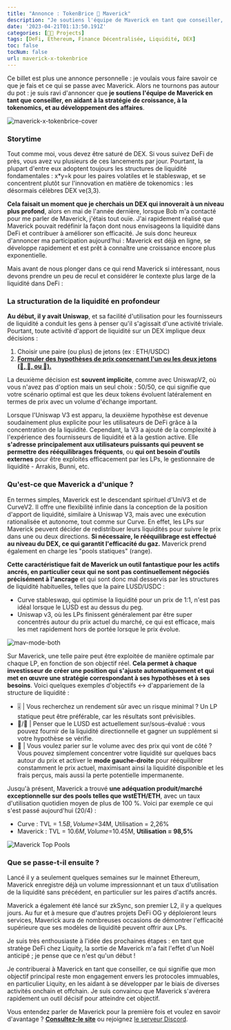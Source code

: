 ```yaml
---
title: "Annonce : TokenBrice 🤝 Maverick"
description: "Je soutiens l'équipe de Maverick en tant que conseiller, en l'aidant dans sa stratégie de croissance, la tokénomique et le networking."
date: '2023-04-21T01:13:50.191Z'
categories: [👩‍🔧 Projects]
tags: [DeFi, Ethereum, Finance Décentralisée, Liquidité, DEX]
toc: false
tocNum: false
url: maverick-x-tokenbrice
---
```


Ce billet est plus une annonce personnelle : je voulais vous faire savoir ce que je fais et ce qui se passe avec Maverick. Alors ne tournons pas autour du pot : je suis ravi d'annoncer que **je soutiens l'équipe de Maverick en tant que conseiller, en aidant à la stratégie de croissance, à la tokenomics, et au développement des affaires**.

![maverick-x-tokenbrice-cover](/img/2023/maverickxtokenbrice/maverick-x-tokenbrice-cover.png)

### Storytime

Tout comme moi, vous devez être saturé de DEX. Si vous suivez DeFi de près, vous avez vu plusieurs de ces lancements par jour. Pourtant, la plupart d'entre eux adoptent toujours les structures de liquidité fondamentales : x\*y=k pour les paires volatiles et le stableswap, et se concentrent plutôt sur l'innovation en matière de tokenomics : les désormais célèbres DEX ve(3,3).

**Cela faisait un moment que je cherchais un DEX qui innoverait à un niveau plus profond**, alors en mai de l'année dernière, lorsque Bob m'a contacté pour me parler de Maverick, j'étais tout ouïe. J'ai rapidement réalisé que Maverick pouvait redéfinir la façon dont nous envisageons la liquidité dans DeFi et contribuer à améliorer son efficacité. Je suis donc heureux d'annoncer ma participation aujourd'hui : Maverick est déjà en ligne, se développe rapidement et est prêt à connaître une croissance encore plus exponentielle.

Mais avant de nous plonger dans ce qui rend Maverick si intéressant, nous devons prendre un peu de recul et considérer le contexte plus large de la liquidité dans DeFi :


### La structuration de la liquidité en profondeur

**Au début, il y avait Uniswap**, et sa facilité d'utilisation pour les fournisseurs de liquidité a conduit les gens à penser qu'il s'agissait d'une activité triviale. Pourtant, toute activité d'apport de liquidité sur un DEX implique deux décisions :

1. Choisir une paire (ou plus) de jetons (ex : ETH/USDC)
2. **<span style="text-decoration:underline;">Formuler des hypothèses de prix concernant l'un ou les deux jetons (🐂, 🐻, ou 🦀).</span>**

La deuxième décision est **souvent implicite**, comme avec UniswapV2, où vous n'avez pas d'option mais un seul choix : 50/50, ce qui signifie que votre scénario optimal est que les deux tokens évoluent latéralement en termes de prix avec un volume d'échange important.

Lorsque l'Uniswap V3 est apparu, la deuxième hypothèse est devenue soudainement plus explicite pour les utilisateurs de DeFi grâce à la concentration de la liquidité. Cependant, la V3 a ajouté de la complexité à l'expérience des fournisseurs de liquidité et à la gestion active. Elle **s'adresse principalement aux utilisateurs puissants qui peuvent se permettre des rééquilibrages fréquents**, ou **qui ont besoin d'outils externes** pour être exploités efficacement par les LPs, le gestionnaire de liquidité - Arrakis, Bunni, etc.


### Qu'est-ce que Maverick a d'unique ?

En termes simples, Maverick est le descendant spirituel d'UniV3 et de CurveV2. Il offre une flexibilité infinie dans la conception de la position d'apport de liquidité, similaire à Uniswap V3, mais avec une exécution rationalisée et autonome, tout comme sur Curve. En effet, les LPs sur Maverick peuvent décider de redistribuer leurs liquidités pour suivre le prix dans une ou deux directions. **Si nécessaire, le rééquilibrage est effectué au niveau du DEX, ce qui garantit l'efficacité du gaz.** Maverick prend également en charge les "pools statiques" (range).

**Cette caractéristique fait de Maverick un outil fantastique pour les actifs ancrés, en particulier ceux qui ne sont pas continuellement négociés précisément à l'ancrage** et qui sont donc mal desservis par les structures de liquidité habituelles, telles que la paire LUSD/USDC :

* Curve stableswap, qui optimise la liquidité pour un prix de 1:1, n'est pas idéal lorsque le LUSD est au dessus du peg.
* Uniswap v3, où les LPs finissent généralement par être super concentrés autour du prix actuel du marché, ce qui est efficace, mais les met rapidement hors de portée lorsque le prix évolue.

![mav-mode-both](/img/2023/maverickxtokenbrice/mav-both.gif "Maverick mode both, où la liquidité suit le prix à gauche et à droite")

Sur Maverick, une telle paire peut être exploitée de manière optimale par chaque LP, en fonction de son objectif réel. **Cela permet à chaque investisseur de créer une position qui s'ajuste automatiquement et qui met en œuvre une stratégie correspondant à ses hypothèses et à ses besoins**. Voici quelques exemples d'objectifs &lt;-> d'appariement de la structure de liquidité :

* 🎚️ | Vous recherchez un rendement sûr avec un risque minimal ? Un LP statique peut être préférable, car les résultats sont prévisibles.
* 🐂/🐻 | Penser que le LUSD est actuellement sur/sous-évalué : vous pouvez fournir de la liquidité directionnelle et gagner un supplément si votre hypothèse se vérifie.
* 🦀 | Vous voulez parier sur le volume avec des prix qui vont de côté ? Vous pouvez simplement concentrer votre liquidité sur quelques bacs autour du prix et activer le **mode gauche-droite** pour rééquilibrer constamment le prix actuel, maximisant ainsi la liquidité disponible et les frais perçus, mais aussi la perte potentielle impermanente.

Jusqu'à présent, Maverick a trouvé **une adéquation produit/marché exceptionnelle sur des pools telles que wstETH/ETH**, avec un taux d'utilisation quotidien moyen de plus de 100 %. Voici par exemple ce qui s'est passé aujourd'hui (20/4) :

* Curve : TVL = $1.5B, Volume =$34M, Utilisation = 2,26%
* Maverick : TVL = $10.6M, Volume =$10.45M, **Utilisation = 98,5%** 

![Maverick Top Pools](/img/2023/maverickxtokenbrice/mav-pools.png "Top pools sur Maverick aujourd'hui (4/20/23)")

### Que se passe-t-il ensuite ?

Lancé il y a seulement quelques semaines sur le mainnet Ethereum, Maverick enregistre déjà un volume impressionnant et un taux d'utilisation de la liquidité sans précédent, en particulier sur les paires d'actifs ancrés.

Maverick a également été lancé sur zkSync, son premier L2, il y a quelques jours. Au fur et à mesure que d'autres projets DeFi OG y déploieront leurs services, Maverick aura de nombreuses occasions de démontrer l'efficacité supérieure que ses modèles de liquidité peuvent offrir aux LPs.

Je suis très enthousiaste à l'idée des prochaines étapes : en tant que stratège DeFi chez Liquity, la sortie de Maverick m'a fait l'effet d'un Noël anticipé ; je pense que ce n'est qu'un début ! 

Je contribuerai à Maverick en tant que conseiller, ce qui signifie que mon objectif principal reste mon engagement envers les protocoles immuables, en particulier Liquity, en les aidant à se développer par le biais de diverses activités onchain et offchain. Je suis convaincu que Maverick s'avérera rapidement un outil décisif pour atteindre cet objectif.

Vous entendez parler de Maverick pour la première fois et voulez en savoir d'avantage ? **[Consultez-le site](https://mav.xyz/)** ou rejoignez [le serveur Discord](https://discord.gg/mavprotocol).
